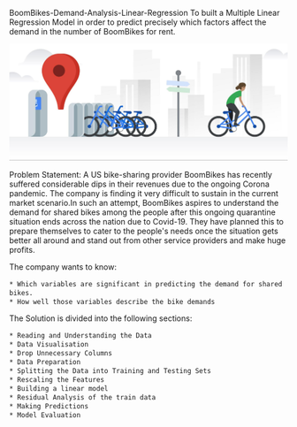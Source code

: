 BoomBikes-Demand-Analysis-Linear-Regression
To built a Multiple Linear Regression Model in order to predict precisely which factors affect the demand in the number of BoomBikes for rent.

![Screenshot](bike_Sharing.jpg)


Problem Statement:
A US bike-sharing provider BoomBikes has recently suffered considerable dips in their revenues due to the ongoing Corona pandemic. The company is finding it very difficult to sustain in the current market scenario.In such an attempt, BoomBikes aspires to understand the demand for shared bikes among the people after this ongoing quarantine situation ends across the nation due to Covid-19. They have planned this to prepare themselves to cater to the people's needs once the situation gets better all around and stand out from other service providers and make huge profits.

The company wants to know:

    * Which variables are significant in predicting the demand for shared bikes.
    * How well those variables describe the bike demands

The Solution is divided into the following sections:

    * Reading and Understanding the Data
    * Data Visualisation
    * Drop Unnecessary Columns
    * Data Preparation
    * Splitting the Data into Training and Testing Sets
    * Rescaling the Features
    * Building a linear model
    * Residual Analysis of the train data
    * Making Predictions
    * Model Evaluation